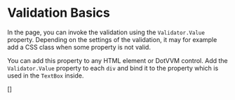 Validation Basics
=================
In the page, you can invoke the validation using the `Validator.Value` property.
Depending on the settings of the validation, it may for example add a CSS class when some property is not valid.

You can add this property to any HTML element or DotVVM control.
Add the `Validator.Value` property to each `div` and bind it to the property which is used in the `TextBox` inside.

[<sample Correct="../samples/ValidationBasicsCorrect.dothtml"
         Incorrect="../samples/ValidationBasicsIncorrect.dothtml"
         Validator="Lesson4Step3Validator"/>]